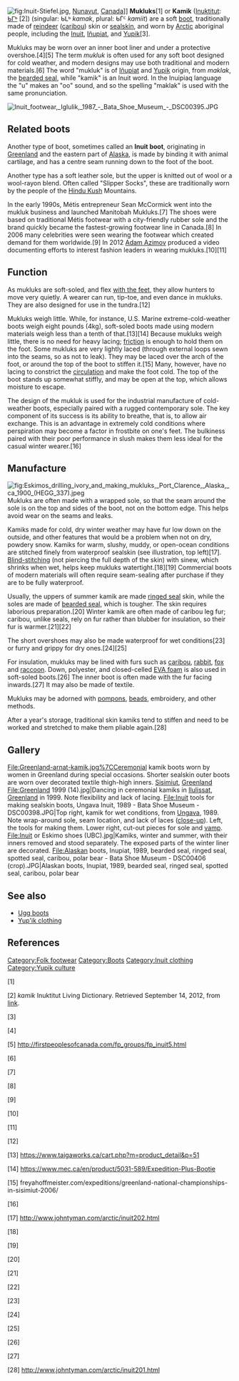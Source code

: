 ![](Inuit-Stiefel.jpg "fig:Inuit-Stiefel.jpg"),
[Nunavut](Nunavut "wikilink"), [Canada](Canada "wikilink")\]\]
**Mukluks**[1] or **Kamik** ([Inuktitut](Inuktitut "wikilink"):
[ᑲᒥᒃ](Inuktitut_syllabics "wikilink") [2]) (singular: ᑲᒪᒃ *kamak*,
plural: ᑲᒦᑦ *kamiit*) are a soft [boot](boot "wikilink"), traditionally
made of [reindeer](reindeer "wikilink") ([caribou](caribou "wikilink"))
skin or [sealskin](Pinniped "wikilink"), and worn by
[Arctic](Arctic "wikilink") aboriginal people, including the
[Inuit](Inuit "wikilink"), [Iñupiat](Iñupiat "wikilink"), and
[Yupik](Yupik_peoples "wikilink")[3].

Mukluks may be worn over an inner boot liner and under a protective
overshoe.[4][5] The term *mukluk* is often used for any soft boot
designed for cold weather, and modern designs may use both traditional
and modern materials.[6] The word "mukluk" is of
[Iñupiat](Iñupiat "wikilink") and [Yupik](Yupik_peoples "wikilink")
origin, from *maklak*, the [bearded seal](bearded_seal "wikilink"),
while "kamik" is an Inuit word. In the Inuipiaq language the "u" makes
an "oo" sound, and so the spelling "maklak" is used with the same
pronunciation.

![](Inuit_footwear,_Iglulik,_1987_-_Bata_Shoe_Museum_-_DSC00395.JPG "Inuit_footwear,_Iglulik,_1987_-_Bata_Shoe_Museum_-_DSC00395.JPG")

## Related boots

Another type of boot, sometimes called an **Inuit boot**, originating in
[Greenland](Greenland "wikilink") and the eastern part of
[Alaska](Alaska "wikilink"), is made by binding it with animal
cartilage, and has a centre seam running down to the foot of the boot.

Another type has a soft leather sole, but the upper is knitted out of
wool or a wool-rayon blend. Often called "Slipper Socks", these are
traditionally worn by the people of the [Hindu
Kush](Hindu_Kush "wikilink") Mountains.

In the early 1990s, Métis entrepreneur Sean McCormick went into the
mukluk business and launched Manitobah Mukluks.[7] The shoes were based
on traditional Métis footwear with a city-friendly rubber sole and the
brand quickly became the fastest-growing footwear line in Canada.[8] In
2006 many celebrities were seen wearing the footwear which created
demand for them worldwide.[9] In 2012 [Adam
Azimov](Adam_Azimov "wikilink") produced a video documenting efforts to
interest fashion leaders in wearing mukluks.[10][11]

## Function

As mukluks are soft-soled, and flex [with the
feet](Anatomical_terms_of_motion#Hands_and_feet "wikilink"), they allow
hunters to move very quietly. A wearer can run, tip-toe, and even dance
in mukluks. They are also designed for use in the tundra.[12]

Mukluks weigh little. While, for instance, U.S. Marine
extreme-cold-weather boots weigh eight pounds (4kg), soft-soled boots
made using modern materials weigh less than a tenth of that.[13][14]
Because mukluks weigh little, there is no need for heavy lacing;
[friction](friction "wikilink") is enough to hold them on the foot. Some
mukluks are very lightly laced (through external loops sewn into the
seams, so as not to leak). They may be laced over the arch of the foot,
or around the top of the boot to stiffen it.[15] Many, however, have no
lacing to constrict the [circulation](Circulatory_system "wikilink") and
make the foot cold. The top of the boot stands up somewhat stiffly, and
may be open at the top, which allows moisture to escape.

The design of the mukluk is used for the industrial manufacture of
cold-weather boots, especially paired with a rugged contemporary sole.
The key component of its success is its ability to breathe, that is, to
allow air exchange. This is an advantage in extremely cold conditions
where perspiration may become a factor in frostbite on one's feet. The
bulkiness paired with their poor performance in slush makes them less
ideal for the casual winter wearer.[16]

## Manufacture

![](Eskimos_drilling_ivory_and_making_mukluks,_Port_Clarence,_Alaska,_ca_1900_(HEGG_337).jpeg "fig:Eskimos_drilling_ivory_and_making_mukluks,_Port_Clarence,_Alaska,_ca_1900_(HEGG_337).jpeg")
Mukluks are often made with a wrapped sole, so that the seam around the
sole is on the top and sides of the boot, not on the bottom edge. This
helps avoid wear on the seams and leaks.

Kamiks made for cold, dry winter weather may have fur low down on the
outside, and other features that would be a problem when not on dry,
powdery snow. Kamiks for warm, slushy, muddy, or open-ocean conditions
are stitched finely from waterproof sealskin (see illustration, top
left)[17]. [Blind-stitching](Blind_stitch "wikilink") (not piercing the
full depth of the skin) with sinew, which shrinks when wet, helps keep
mukluks watertight.[18][19] Commercial boots of modern materials will
often require seam-sealing after purchase if they are to be fully
waterproof.

Usually, the uppers of summer kamik are made [ringed
seal](ringed_seal "wikilink") skin, while the soles are made of [bearded
seal](bearded_seal "wikilink"), which is tougher. The skin requires
laborious preparation.[20] Winter kamik are often made of caribou leg
fur; caribou, unlike seals, rely on fur rather than blubber for
insulation, so their fur is warmer.[21][22]

The short overshoes may also be made waterproof for wet conditions[23]
or furry and grippy for dry ones.[24][25]

For insulation, mukluks may be lined with furs such as
[caribou](caribou "wikilink"), [rabbit](rabbit "wikilink"),
[fox](fox "wikilink") and [raccoon](raccoon "wikilink"). Down,
polyester, and closed-celled [EVA foam](EVA_foam "wikilink") is also
used in soft-soled boots.[26] The inner boot is often made with the fur
facing inwards.[27] It may also be made of textile.

Mukluks may be adorned with [pompons](pompon "wikilink"),
[beads](bead "wikilink"), embroidery, and other methods.

After a year's storage, traditional skin kamiks tend to stiffen and need
to be worked and stretched to make them pliable again.[28]

## Gallery

<File:Greenland-arnat-kamik.jpg%7CCeremonial> kamik boots worn by women
in Greenland during special occasions. Shorter sealskin outer boots are
worn over decorated textile thigh-high inners.
[Sisimiut](Sisimiut "wikilink"), [Greenland](Greenland "wikilink")
<File:Greenland> 1999 (14).jpg\|Dancing in ceremonial kamiks in
[Ilulissat](Ilulissat "wikilink"), [Greenland](Greenland "wikilink") in
1999. Note flexibility and lack of lacing. <File:Inuit> tools for making
sealskin boots, Ungava Inuit, 1989 - Bata Shoe Museum -
DSC00398.JPG\|Top right, kamik for wet conditions, from
[Ungava](Ungava_Peninsula "wikilink"), 1989. Note wrap-around sole, seam
location, and lack of laces
([close-up](:File:Inuit_boots_for_wet_conditions,_Ungava_Inuit,_1989_-_Bata_Shoe_Museum_-_DSC00400.JPG "wikilink")).
Left, the tools for making them. Lower right, cut-out pieces for sole
and [vamp](Shoe#Construction "wikilink"). <File:Inuit> or Eskimo shoes
(UBC).jpg\|Kamiks, winter and summer, with their inners removed and
stood separately. The exposed parts of the winter liner are decorated.
<File:Alaskan> boots, Inupiat, 1989, bearded seal, ringed seal, spotted
seal, caribou, polar bear - Bata Shoe Museum - DSC00406
(crop).JPG\|Alaskan boots, Inupiat, 1989, bearded seal, ringed seal,
spotted seal, caribou, polar bear

## See also

-   [Ugg boots](Ugg_boots "wikilink")
-   [Yup'ik clothing](Yup'ik_clothing "wikilink")

## References

[Category:Folk footwear](Category:Folk_footwear "wikilink")
[Category:Boots](Category:Boots "wikilink") [Category:Inuit
clothing](Category:Inuit_clothing "wikilink") [Category:Yupik
culture](Category:Yupik_culture "wikilink")

[1]

[2] *kamik* Inuktitut Living Dictionary. Retrieved September 14, 2012,
from
[link](http://www.livingdictionary.com/search/viewResults.jsp?resultsId=1347641572684ri).

[3]

[4]

[5] <http://firstpeoplesofcanada.com/fp_groups/fp_inuit5.html>

[6]

[7]

[8]

[9]

[10]

[11]

[12]

[13] <https://www.taigaworks.ca/cart.php?m=product_detail&p=51>

[14] <https://www.mec.ca/en/product/5031-589/Expedition-Plus-Bootie>

[15] freyahoffmeister.com/expeditions/greenland-national-championships-in-sisimiut-2006/

[16]

[17] <http://www.johntyman.com/arctic/inuit202.html>

[18]

[19]

[20]

[21]

[22]

[23]

[24]

[25]

[26]

[27]

[28] <http://www.johntyman.com/arctic/inuit201.html>